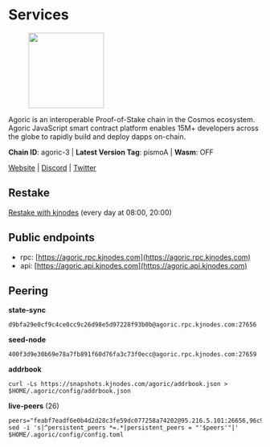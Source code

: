# Services

<figure><img src="https://raw.githubusercontent.com/kj89/testnet_manuals/main/pingpub/logos/agoric.png" width="150" alt=""><figcaption></figcaption></figure>

Agoric is an interoperable Proof-of-Stake chain in the Cosmos ecosystem.  Agoric JavaScript smart contract platform enables 15M+ developers across the  globe to rapidly build and deploy dapps on-chain.

**Chain ID**: agoric-3 | **Latest Version Tag**: pismoA | **Wasm**: OFF

[Website](https://agoric.com) | [Discord](https://discord.com/invite/qDW8DRes4s) | [Twitter](https://twitter.com/agoric)

## Restake

[Restake with kjnodes](https://restake.app/agoric/agoricvaloper1ku5sm2twlsywdrp4wz3kfwgyrtqtp0lpr3nvk8) (every day at 08:00, 20:00)
## Public endpoints

* rpc: [https://agoric.rpc.kjnodes.com](https://agoric.rpc.kjnodes.com)
* api: [https://agoric.api.kjnodes.com](https://agoric.api.kjnodes.com)

## Peering

**state-sync**

```
d9bfa29e0cf9c4ce0cc9c26d98e5d97228f93b0b@agoric.rpc.kjnodes.com:27656
```

**seed-node**

```
400f3d9e30b69e78a7fb891f60d76fa3c73f0ecc@agoric.rpc.kjnodes.com:27659
```

**addrbook**
```
curl -Ls https://snapshots.kjnodes.com/agoric/addrbook.json > $HOME/.agoric/config/addrbook.json
```

**live-peers** (26)
```
peers="feabf7eadf6e0b4d2d28c3fe59dc077258a74202@95.216.5.101:26656,96c998f1a59b108a24249da4132fb8f603ae7daf@95.217.118.121:26656,23fd78b96fc7f17b47fc4a0d442b0ec53faebd88@157.90.91.20:12656,c38608dc31dcb336600abdb85e6ff040f47aea00@159.203.187.36:26060,e780b9c3b6f761efb7ba3bca74d3011f9bdf4bfd@139.59.8.48:26060,a38a30c1dd31f63be2befd40b82964b215c3c288@165.22.251.28:26656,d9bfa29e0cf9c4ce0cc9c26d98e5d97228f93b0b@65.109.88.38:27656,0837c0dac0bb15e79e64207bb0fa5a9a6fa42ad4@178.62.116.62:26656,1312bbbd4ed1e58b9e4eb1d7788187a4607915e9@165.22.199.234:26060,4eea1e0a22d8d2ade108fc5f8e07d6d6e711e909@65.108.10.138:26656,711f6f36a6ec3924b6d721de6adce604092e59f2@116.202.226.169:26656,f095bb53006ebddcbbf29c8df70dddcba6419e36@142.93.145.13:26656,1c9a5b1d34b9e6f184b2dcb18ed068cf0c282e50@51.79.98.163:26656,1d4d7b77e79c2dad9e8586df4f30c7b550f5d49b@3.8.160.134:26656,d56af8cb0716909f9b804e7dec8c1d34ae4eed16@65.108.142.81:26676,0464c8dded70d01f5ab50a8d6047a6b27ddf2ccd@84.244.95.232:26656,875f8b359148f0d2a4bb501f8ae8a0cd4560bff3@161.97.153.219:26656,ca4c3b9d0cf78d934a3b972c328db2e4a9a66c42@64.32.40.134:26656,2f524fbc73a8b0daa29f2ba0b7642aae62bea86f@65.108.144.8:26656,c84170667fcf54024b24f05b2f9dd6608570ac8c@157.90.35.145:28656,2bda83f1501d30187e662c59d75ed4ffffcf8004@135.181.142.117:26656,8c30ee29afc4b77cf98222edcc3fe823cf1e8306@195.201.106.244:26656,c51a25f0ee9e8305e2c20ca116a4bc840c6fbbd5@65.108.234.23:14456,f8ff12a774770fea36beadb303ccffc86863c6ec@65.109.69.59:14456,0f642db2770d4dd3e0d030b2f14f1365e40f3b38@185.146.148.101:26657,e70955351f601ea5be9a9bf41032949a777f31b3@207.244.255.229:10003"
sed -i 's|^persistent_peers *=.*|persistent_peers = "'$peers'"|' $HOME/.agoric/config/config.toml
```
